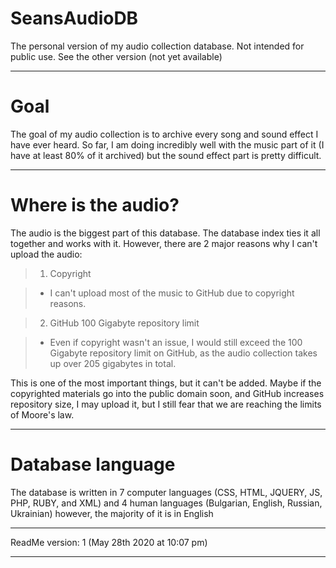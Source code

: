 # SeansAudioDB
The personal version of my audio collection database. Not intended for public use. See the other version (not yet available)

---

# Goal

The goal of my audio collection is to archive every song and sound effect I have ever heard. So far, I am doing incredibly well with the music part of it (I have at least 80% of it archived) but the sound effect part is pretty difficult.

---

# Where is the audio?

The audio is the biggest part of this database. The database index ties it all together and works with it. However, there are 2 major reasons why I can't upload the audio:

> 1. Copyright

> * I can't upload most of the music to GitHub due to copyright reasons. 

> 2. GitHub 100 Gigabyte repository limit

> * Even if copyright wasn't an issue, I would still exceed the 100 Gigabyte repository limit on GitHub, as the audio collection takes up over 205 gigabytes in total.

This is one of the most important things, but it can't be added. Maybe if the copyrighted materials go into the public domain soon, and GitHub increases repository size, I may upload it, but I still fear that we are reaching the limits of Moore's law.

---

# Database language

The database is written in 7 computer languages (CSS, HTML, JQUERY, JS, PHP, RUBY, and XML) and 4 human languages (Bulgarian, English, Russian, Ukrainian) however, the majority of it is in English

---

ReadMe version: 1 (May 28th 2020 at 10:07 pm)

---

